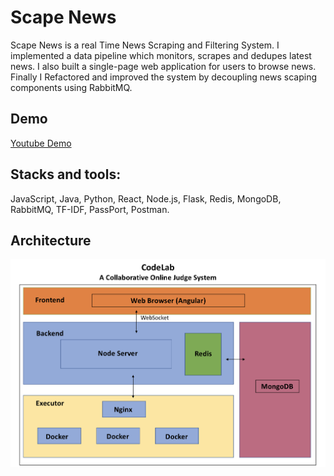 # Scape News

Scape News is a real Time News Scraping and Filtering System. I implemented a data pipeline which monitors, scrapes and dedupes latest news. I also built a single-page web application for users to browse news. Finally I Refactored and improved the system by decoupling news scaping components using RabbitMQ.

## Demo
[Youtube Demo](https://youtu.be/R6WTv8ZoJwo)

## Stacks and tools:
JavaScript, Java, Python, React, Node.js, Flask, Redis, MongoDB, RabbitMQ, TF-IDF, PassPort, Postman.

## Architecture
![Architecture](https://github.com/klhang/Collaborative-Online-Judge/blob/master/Docs/CodeLab%20Arch%20copy.png)
